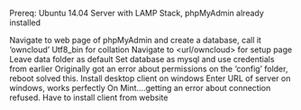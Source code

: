 Prereq: Ubuntu 14.04 Server with LAMP Stack, phpMyAdmin already installed

Navigate to web page of phpMyAdmin and create a database, call it ‘owncloud’
Utf8_bin for collation
Navigate to <url/owncloud> for setup page
Leave data folder as default
Set database as mysql and use credentials from earlier
Originally got an error about permissions on the ‘config’ folder, reboot solved this.
Install desktop client on windows
Enter URL of server on windows, works perfectly
On Mint….getting an error about connection refused.
Have to install client from website


